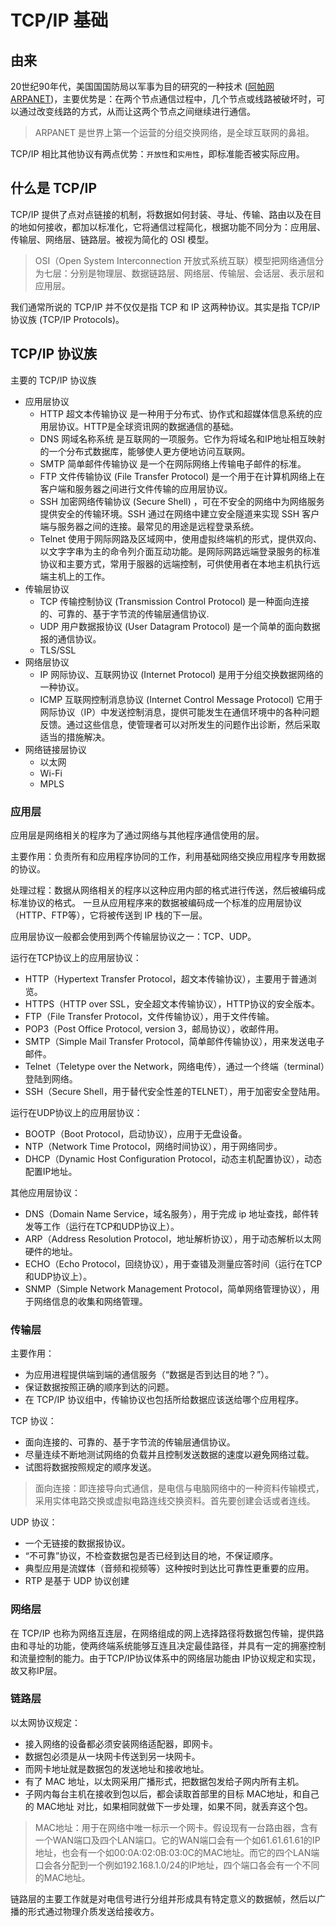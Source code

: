 # TCP/IP 基础

## 由来

20世纪90年代，美国国国防局以军事为目的研究的一种技术 ([阿帕网ARPANET](https://zh.wiki.sxisa.org/wiki/ARPA%E7%BD%91))，主要优势是：在两个节点通信过程中，几个节点或线路被破坏时，可以通过改变线路的方式，从而让这两个节点之间继续进行通信。

> ARPANET 是世界上第一个运营的分组交换网络，是全球互联网的鼻祖。

TCP/IP 相比其他协议有两点优势：`开放性`和`实用性`，即标准能否被实际应用。

## 什么是 TCP/IP

TCP/IP 提供了点对点链接的机制，将数据如何封装、寻址、传输、路由以及在目的地如何接收，都加以标准化，它将通信过程简化，根据功能不同分为：应用层、传输层、网络层、链路层。被视为简化的 OSI 模型。

> OSI（Open System Interconnection 开放式系统互联）模型把网络通信分为七层：分别是物理层、数据链路层、网络层、传输层、会话层、表示层和应用层。

我们通常所说的 TCP/IP 并不仅仅是指 TCP 和 IP 这两种协议。其实是指 TCP/IP 协议族 (TCP/IP Protocols)。

## TCP/IP 协议族

主要的 TCP/IP 协议族
- 应用层协议
  - HTTP 超文本传输协议 是一种用于分布式、协作式和超媒体信息系统的应用层协议。HTTP是全球资讯网的数据通信的基础。
  - DNS 网域名称系统 是互联网的一项服务。它作为将域名和IP地址相互映射的一个分布式数据库，能够使人更方便地访问互联网。
  - SMTP 简单邮件传输协议 是一个在网际网络上传输电子邮件的标准。
  - FTP 文件传输协议 (File Transfer Protocol) 是一个用于在计算机网络上在客户端和服务器之间进行文件传输的应用层协议。
  - SSH 加密网络传输协议 (Secure Shell) ，可在不安全的网络中为网络服务提供安全的传输环境。SSH 通过在网络中建立安全隧道来实现 SSH 客户端与服务器之间的连接。最常见的用途是远程登录系统。
  - Telnet 使用于网际网路及区域网中，使用虚拟终端机的形式，提供双向、以文字字串为主的命令列介面互动功能。是网际网路远端登录服务的标准协议和主要方式，常用于服器的远端控制，可供使用者在本地主机执行远端主机上的工作。
- 传输层协议
  - TCP 传输控制协议 (Transmission Control Protocol) 是一种面向连接的、可靠的、基于字节流的传输层通信协议.
  - UDP 用户数据报协议 (User Datagram Protocol) 是一个简单的面向数据报的通信协议。
  - TLS/SSL 
- 网络层协议
  - IP 网际协议、互联网协议 (Internet Protocol) 是用于分组交换数据网络的一种协议。
  - ICMP 互联网控制消息协议 (Internet Control Message Protocol) 它用于网际协议（IP）中发送控制消息，提供可能发生在通信环境中的各种问题反馈。通过这些信息，使管理者可以对所发生的问题作出诊断，然后采取适当的措施解决。
- 网络链接层协议
  - 以太网
  - Wi-Fi
  - MPLS

### 应用层

应用层是网络相关的程序为了通过网络与其他程序通信使用的层。

主要作用：负责所有和应用程序协同的工作，利用基础网络交换应用程序专用数据的协议。

处理过程：数据从网络相关的程序以这种应用内部的格式进行传送，然后被编码成标准协议的格式。 一旦从应用程序来的数据被编码成一个标准的应用层协议（HTTP、FTP等），它将被传送到 IP 栈的下一层。

应用层协议一般都会使用到两个传输层协议之一：TCP、UDP。

运行在TCP协议上的应用层协议：
  - HTTP（Hypertext Transfer Protocol，超文本传输协议），主要用于普通浏览。
  - HTTPS（HTTP over SSL，安全超文本传输协议），HTTP协议的安全版本。
  - FTP（File Transfer Protocol，文件传输协议），用于文件传输。
  - POP3（Post Office Protocol, version 3，邮局协议），收邮件用。
  - SMTP（Simple Mail Transfer Protocol，简单邮件传输协议），用来发送电子邮件。
  - Telnet（Teletype over the Network，网络电传），通过一个终端（terminal）登陆到网络。
  - SSH（Secure Shell，用于替代安全性差的TELNET），用于加密安全登陆用。

运行在UDP协议上的应用层协议：
  - BOOTP（Boot Protocol，启动协议），应用于无盘设备。
  - NTP（Network Time Protocol，网络时间协议），用于网络同步。
  - DHCP（Dynamic Host Configuration Protocol，动态主机配置协议），动态配置IP地址。

其他应用层协议：
  - DNS（Domain Name Service，域名服务），用于完成 ip 地址查找，邮件转发等工作（运行在TCP和UDP协议上）。
  - ARP（Address Resolution Protocol，地址解析协议），用于动态解析以太网硬件的地址。
  - ECHO（Echo Protocol，回绕协议），用于查错及测量应答时间（运行在TCP和UDP协议上）。
  - SNMP（Simple Network Management Protocol，简单网络管理协议），用于网络信息的收集和网络管理。

### 传输层

主要作用：
  - 为应用进程提供端到端的通信服务（“数据是否到达目的地？”）。
  - 保证数据按照正确的顺序到达的问题。
  - 在 TCP/IP 协议组中，传输协议也包括所给数据应该送给哪个应用程序。


TCP 协议：
  - 面向连接的、可靠的、基于字节流的传输层通信协议。
  - 尽量连续不断地测试网络的负载并且控制发送数据的速度以避免网络过载。
  - 试图将数据按照规定的顺序发送。

> 面向连接：即连接导向式通信，是电信与电脑网络中的一种资料传输模式，采用实体电路交换或虚拟电路连线交换资料。首先要创建会话或者连线。

UDP 协议：
  - 一个无链接的数据报协议。
  - “不可靠”协议，不检查数据包是否已经到达目的地，不保证顺序。
  - 典型应用是流媒体（音频和视频等）这种按时到达比可靠性更重要的应用。
  - RTP 是基于 UDP 协议创建

### 网络层

在 TCP/IP 也称为网络互连层，在网络组成的网上选择路径将数据包传输，提供路由和寻址的功能，使两终端系统能够互连且决定最佳路径，并具有一定的拥塞控制和流量控制的能力。由于TCP/IP协议体系中的网络层功能由 IP协议规定和实现，故又称IP层。

### 链路层

以太网协议规定：
  - 接入网络的设备都必须安装网络适配器，即网卡。
  - 数据包必须是从一块网卡传送到另一块网卡。
  - 而网卡地址就是数据包的发送地址和接收地址。
  - 有了 MAC 地址，以太网采用广播形式，把数据包发给子网内所有主机。
  - 子网内每台主机在接收到包以后，都会读取首部里的目标 MAC地址，和自己的 MAC地址 对比，如果相同就做下一步处理，如果不同，就丢弃这个包。 

> MAC地址：用于在网络中唯一标示一个网卡。假设现有一台路由器，含有一个WAN端口及四个LAN端口。它的WAN端口会有一个如61.61.61.61的IP地址，也会有一个如00:0A:02:0B:03:0C的MAC地址。而它的四个LAN端口会各分配到一个例如192.168.1.0/24的IP地址，四个端口各会有一个不同的MAC地址。

链路层的主要工作就是对电信号进行分组并形成具有特定意义的数据帧，然后以广播的形式通过物理介质发送给接收方。






